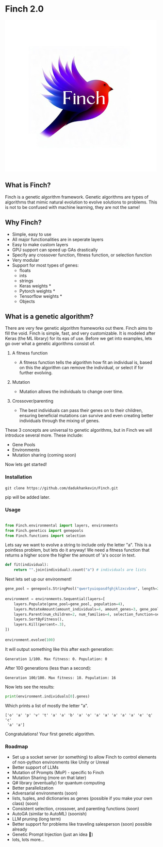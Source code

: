 # Finch 2.0
![](resources/img.png)        

## What is Finch?
Finch is a genetic algorithm framework. 
Genetic algorithms are types of algorithms that mimic natural evolution to evolve 
solutions to problems. This is not to be confused with machine learning, they are not the same!
## Why Finch?
- Simple, easy to use
- All major functionalities are in seperate layers
- Easy to make custom layers
- GPU support can speed up GAs drastically
- Specify any crossover function, fitness function, or selection function
- Very modular
- Support for most types of genes:
  - floats
  - ints
  - strings
  - Keras weights * 
  - Pytorch weights *
  - Tensorflow weights *
  - Objects
## What is a genetic algorithm?
There are very few genetic algorithm frameworks out there. Finch aims to fill the void. 
Finch is simple, fast, and very customizable. It is modeled after Keras (the ML library) for its eas of use.
Before we get into examples, lets go over what a genetic algorithms consist of.
1. A fitness function
   - A fitness function tells the algorithm how fit an individual is, based on this the algorithm can remove the individual, or select if for further evolving.

2. Mutation
   - Mutation allows the individuals to change over time.

3. Crossover/parenting
    - The best individuals can pass their genes on to their children, ensuring beneficial mutations can survive and even creating better individuals through the mixing of genes.

These 3 concepts are universal to genetic algorithms, but in Finch we will introduce several more.
These include:
- Gene Pools
- Environments
- Mutation sharing (coming soon)

Now lets get started!
### Installation
```git clone https://github.com/dadukhankevin/Finch.git```

pip will be added later.
### Usage

```python

from Finch.environmental import layers, environments
from Finch.genetics import genepools
from Finch.functions import selection
```

Lets say we want to evolve a string to include only the letter "a". This is a pointless problem, but lets do it anyway!
We need a fitness function that returns a higher score the higher the amount of 'a's occor in text.

```python
def fit(individual):
    return "".join(individual).count("a") # individuals are lists
```

Next lets set up our environment!

```python
gene_pool = genepools.StringPool("qwertyuiopasdfghjklzxcvbnm", length=20, fitness_function=fit)

environment = environments.Sequential(layers=[
    layers.Populate(gene_pool=gene_pool, population=4),
    layers.MutateAmount(amount_individuals=4, amount_genes=3, gene_pool=gene_pool),
    layers.Parent(num_children=2, num_families=4, selection_function=selection.random_selection),
    layers.SortByFitness(),
    layers.Kill(percent=.3),
])

environment.evolve(100)
```

It will output something like this after each generation:

```Generation 1/100. Max fitness: 0. Population: 0```

After 100 generations (less than a second):

```Generation 100/100. Max fitness: 10. Population: 16```

Now lets see the results:

```python
print(environment.individuals[0].genes)
```

Which prints a list of mostly the letter "a".
```
['o' 'a' 'p' 'v' 't' 'a' 'a' 'b' 'a' 'o' 'a' 'a' 'a' 'a' 'a' 'e' 'q' 'c'
 'a' 'a']
 ```

Congratulations! Your first genetic algorithm.

### Roadmap
- Set up a socket server (or something) to allow Finch to control elements of non-python environments like Unity or Unreal
- Better support of LLMs
- Mutation of Prompts (MoP) - specific to Finch
- Mutation Sharing (more on that later)
- Q# library (eventually) for quantum computing
- Better parallelization 
- Adversarial environments (soon)
- lists, tuples, and dictionaries as genes (possible if you make your own class) (soon)
- Consistent selection, crossover, and parenting functions (soon)
- AutoGA (similar to AutoML) (soonish)
- LLM pruning (long term)
- Better support for problems like traveling salesperson (soon) possible already
- Genetic Prompt Injection (just an idea 🤔)
- lots, lots more...
